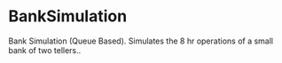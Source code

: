 # BankSimulation
Bank Simulation (Queue Based). Simulates the 8 hr operations of a small bank of two tellers..
